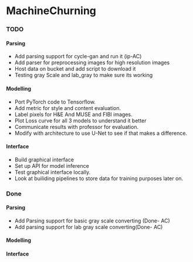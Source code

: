 # MachineChurning



### TODO

#### Parsing

- Add parsing support for cycle-gan and run it (ip-AC)
- Add parser for preprocessing images for high resolution images
- Host data on bucket and add script to download it
- Testing gray Scale and lab_gray to make sure its working

#### Modelling
- Port PyTorch code to Tensorflow. 
- Add metric for style and content evaluation.
- Label pixels for H&E And MUSE and FIBI images.
- Plot Loss curve for all 3 models to understand it better
- Communicate results with professor for evaluation.
- Modify with architecture to use U-Net to see if that makes a difference.

#### Interface
- Build graphical interface 
- Set up API for model inference
- Test graphical interface locally.
- Look at builiding pipelines to store data for training purposes later on.




### Done

#### Parsing
- Add Parsing support for basic gray scale converting (Done- AC)
- Add parsing support for lab gray scale converting(Done- AC)

#### Modelling

#### Interface
